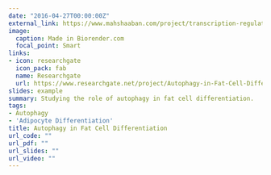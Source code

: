 ```yaml
---
date: "2016-04-27T00:00:00Z"
external_link: https://www.mahshaaban.com/project/transcription-regulation/
image:
  caption: Made in Biorender.com
  focal_point: Smart
links:
- icon: researchgate
  icon_pack: fab
  name: Researchgate
  url: https://www.researchgate.net/project/Autophagy-in-Fat-Cell-Differentiation
slides: example
summary: Studying the role of autophagy in fat cell differentiation.
tags:
- Autophagy
- 'Adipocyte Differentiation'
title: Autophagy in Fat Cell Differentiation
url_code: ""
url_pdf: ""
url_slides: ""
url_video: ""
---
```


